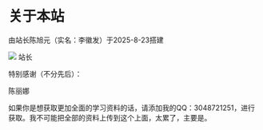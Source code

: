 # 关于本站

由站长陈旭元（实名：李徽发）于2025-8-23搭建

<div class="inline-flex flex-col justify-center items-center m-2">
    <img src="/chenxuyuan.jpg" class="w-[200px] h-[400px] rounded-[8px]"></img>
    <span>站长</span>
</div>

特别感谢（不分先后）：

陈丽娜

如果你是想获取更加全面的学习资料的话，请添加我的QQ：3048721251，进行获取。我不可能把全部的资料上传到这个上面，太累了，主要是。

